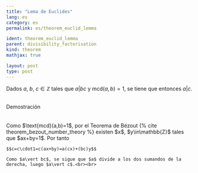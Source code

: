 ```yaml
---
title: "Lema de Euclides"
lang: es
category: es
permalink: es/theorem_euclid_lemma

ident: theorem_euclid_lemma
parent: divisibility_factorisation
kind: theorem
mathjax: true

layout: post
type: post
---
```


<div>

Dados $a$, $b$, $c\in\mathbb{Z}$ tales que $a\vert bc$ y $\text{mcd}(a,b)=1$, se tiene que entonces $a\vert c$.<br><br>

<div class="bcblue boxdissap">
    Demostración
</div><br><br>

<div class="dissap">
    Como $\text{mcd}(a,b)=1$, por el Teorema de Bézout {% cite theorem_bezout_number_theory %} existen $x$, $y\in\mathbb{Z}$ tales que $ax+by=1$. Por tanto

    $$c=c\cdot1=c(ax+by)=a(cx)+(bc)y$$

    Como $a\vert bc$, se sigue que $a$ divide a los dos sumandos de la derecha, luego $a\vert c$.<br><br>
</div>
